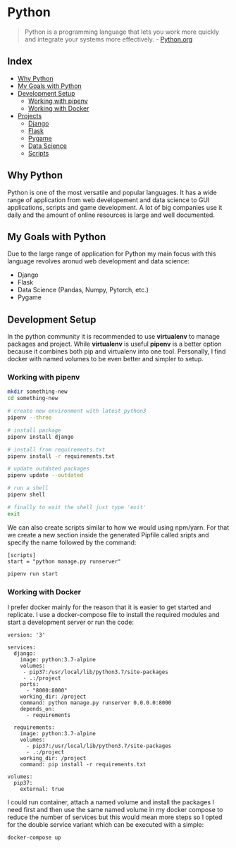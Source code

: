 # Python

> Python is a programming language that lets you work more quickly and
> integrate your systems more effectively. - [Python.org](https://www.python.org)

## Index

- [Why Python](#why-python)
- [My Goals with Python](#my-goals-with-python)
- [Development Setup](#development-setup)
    - [Working with pipenv](#working-with-pipenv)
    - [Working with Docker](#working-with-docker)
- [Projects](#)
    - [Django](/django)
    - [Flask](/flask)
    - [Pygame](/games)
    - [Data Science](/Jupyter)
    - [Scripts](/scripts)

## Why Python

Python is one of the most versatile and popular languages. It has a wide range
of application from web developement and data science to GUI applications,
scripts and game development. A lot of big companies use it daily and the
amount of online resources is large and well documented.

## My Goals with Python

Due to the large range of application for Python my main focus with this
language revolves aronud web development and data science:

- Django
- Flask
- Data Science (Pandas, Numpy, Pytorch, etc.)
- Pygame

## Development Setup

In the python community it is recommended to use **virtualenv** to manage
packages and project. While **virtualenv** is useful **pipenv** is a better
option because it combines both pip and virtualenv into one tool. Personally,
I find docker with named volumes to be even better and simpler to setup.

### Working with pipenv

``` bash
mkdir something-new
cd something-new

# create new environment with latest python3
pipenv --three

# install package
pipenv install django

# install from requirements.txt
pipenv install -r requirements.txt

# update outdated packages
pipenv update --outdated

# run a shell
pipenv shell

# finally to exit the shell just type 'exit'
exit
```

We can also create scripts similar to how we would using npm/yarn.
For that we create a new section inside the generated Pipfile called sripts
and specify the name followed by the command:

```Pipfile
[scripts]
start = "python manage.py runserver"
```

```bash
pipenv run start
```

### Working with Docker

I prefer docker mainly for the reason that it is easier to get started and
replicate. I use a docker-compose file to install the required modules and start
a development server or run the code:

```docker
version: '3'

services:
  django:
    image: python:3.7-alpine
    volumes:
     - pip37:/usr/local/lib/python3.7/site-packages
     - .:/project
    ports:
      - "8000:8000"
    working_dir: /project
    command: python manage.py runserver 0.0.0.0:8000
    depends_on:
      - requirements

  requirements:
    image: python:3.7-alpine
    volumes:
      - pip37:/usr/local/lib/python3.7/site-packages
      - .:/project
    working_dir: /project
    command: pip install -r requirements.txt

volumes:
  pip37:
    external: true
```

I could run container, attach a named volume and install the packages I need
first and then use the same named volume in my docker compose to reduce the
number of services but this would mean more steps so I opted for the double
service variant which can be executed with a simple:

```bash
docker-compose up
```